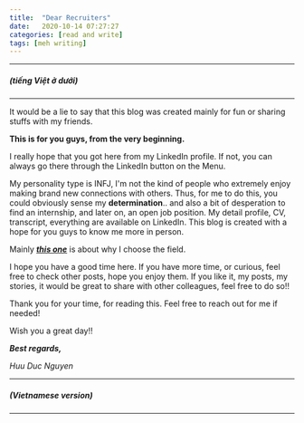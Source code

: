 ```yaml
---
title:  "Dear Recruiters"
date:   2020-10-14 07:27:27
categories: [read and write]
tags: [meh writing]
---
```

-------
##### *(tiếng Việt ở dưới)*
-------

It would be a lie to say that this blog was created mainly for fun or sharing stuffs with my friends.

**This is for you guys, from the very beginning.**

I really hope that you got here from my LinkedIn profile.
If not, you can always go there through the LinkedIn button on the Menu.

My personality type is INFJ, I'm not the kind of people who extremely enjoy making brand new connections with others.
Thus, for me to do this, you could obviously sense my **determination**.. and also a bit of desperation to find an internship, and later on, an open job position.
My detail profile, CV, transcript, everything are available on LinkedIn. This blog is created with a hope for you guys to know me more in person.

Mainly ***[this one](https://duken72.github.io/2020/Why-Robotics/)***  is about why I choose the field.

I hope you have a good time here.
If you have more time, or curious, feel free to check other posts, hope you enjoy them.
If you like it, my posts, my stories, it would be great to share with other colleagues, feel free to do so!!

Thank you for your time, for reading this.
Feel free to reach out for me if needed!

Wish you a great day!!

***Best regards,***

*Huu Duc Nguyen*

--------------
##### *(Vietnamese version)*
-------
